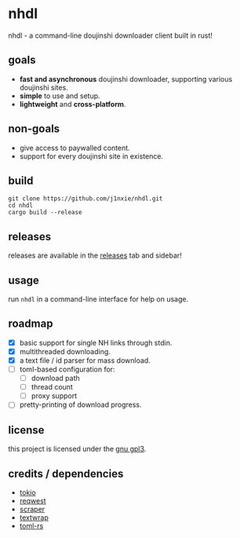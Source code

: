 # nhdl
nhdl - a command-line doujinshi downloader client built in rust!
## goals
- **fast and asynchronous** doujinshi downloader, supporting various doujinshi sites.
- **simple** to use and setup.
- **lightweight** and **cross-platform**.
## non-goals
- give access to paywalled content.
- support for every doujinshi site in existence.
## build
```
git clone https://github.com/j1nxie/nhdl.git
cd nhdl
cargo build --release
```
## releases
releases are available in the [releases](https://github.com/j1nxie/nhdl/releases) tab and sidebar!
## usage
run `nhdl` in a command-line interface for help on usage.
## roadmap
- [x] basic support for single NH links through stdin.
- [x] multithreaded downloading.
- [x] a text file / id parser for mass download.
- [ ] toml-based configuration for:
    - [ ] download path
    - [ ] thread count
    - [ ] proxy support
- [ ] pretty-printing of download progress.
## license
this project is licensed under the [gnu gpl3](https://gnu.org/licenses/gpl-3.0.en.html).
## credits / dependencies
- [tokio](https://github.com/tokio-rs/tokio)
- [reqwest](https://github.com/seanmonstar/reqwest)
- [scraper](https://github.com/causal-agent/scraper)
- [textwrap](https://github.com/mgeisler/textwrap)
- [toml-rs](https://github.com/alexcrichton/toml-rs)
